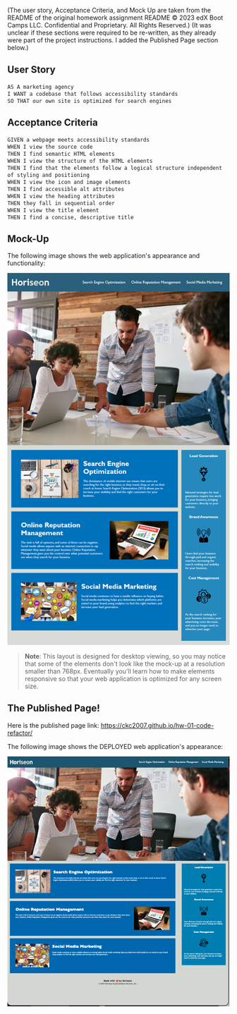 (The user story, Acceptance Criteria, and Mock Up are taken from the README of the original homework assignment README © 2023 edX Boot Camps LLC. Confidential and Proprietary. All Rights Reserved.)
(It was unclear if these sections were required to be re-written, as they already were part of the project instructions. I added the Published Page section below.)

## User Story

```
AS A marketing agency
I WANT a codebase that follows accessibility standards
SO THAT our own site is optimized for search engines
```

## Acceptance Criteria

```
GIVEN a webpage meets accessibility standards
WHEN I view the source code
THEN I find semantic HTML elements
WHEN I view the structure of the HTML elements
THEN I find that the elements follow a logical structure independent of styling and positioning
WHEN I view the icon and image elements
THEN I find accessible alt attributes
WHEN I view the heading attributes
THEN they fall in sequential order
WHEN I view the title element
THEN I find a concise, descriptive title
```

## Mock-Up

The following image shows the web application's appearance and functionality:

![The Horiseon webpage includes a navigation bar, a header image, and cards with text and images at the bottom of the page.](./assets/01-html-css-git-homework-demo.png)

> **Note**: This layout is designed for desktop viewing, so you may notice that some of the elements don't look like the mock-up at a resolution smaller than 768px. Eventually you'll learn how to make elements responsive so that your web application is optimized for any screen size.


## The Published Page!

Here is the published page link: https://ckc2007.github.io/hw-01-code-refactor/

The following image shows the DEPLOYED web application's appearance:

![The Horiseon webpage includes a nav bar, a header image, and cards with text and images at the bottom of the page.](./assets/01-html-css-git-homework-published.png)